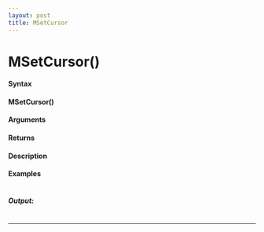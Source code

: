 ```yaml
---
layout: post
title: MSetCursor
---
```


# MSetCursor()


#### Syntax

#### MSetCursor()

#### Arguments

#### Returns

#### Description

#### Examples

```

```

##### Output:

```

```

---